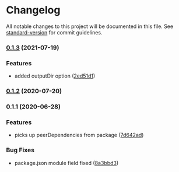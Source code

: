 # Changelog

All notable changes to this project will be documented in this file. See [standard-version](https://github.com/conventional-changelog/standard-version) for commit guidelines.

### [0.1.3](https://github.com/toolbuilder/rollup-plugin-create-test-package-json/compare/v0.1.2...v0.1.3) (2021-07-19)


### Features

* added outputDir option ([2ed51d1](https://github.com/toolbuilder/rollup-plugin-create-test-package-json/commit/2ed51d1e30ce9d6d9631dc6d39e4a5cb50bcf3a9))

### [0.1.2](https://github.com/toolbuilder/rollup-plugin-create-test-package-json/compare/v0.1.1...v0.1.2) (2020-07-20)

### 0.1.1 (2020-06-28)


### Features

* picks up peerDependencies from package ([7d642ad](https://github.com/toolbuilder/rollup-plugin-create-test-package-json/commit/7d642ad5384284ae8c1891f55e15fe877aba1838))


### Bug Fixes

* package.json module field fixed ([8a3bbd3](https://github.com/toolbuilder/rollup-plugin-create-test-package-json/commit/8a3bbd3155ea891ff5be765927ddd652c20a31e6))
